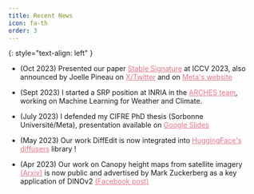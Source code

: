 ```yaml
---
title: Recent News
icon: fa-th
order: 3
---
```


<style>
  #recent-news li {margin-bottom: -30px;}
  a {color:#E27689;}
  </style>
{: style="text-align: left" }
- (Oct 2023) Presented our paper [Stable Signature](https://arxiv.org/abs/2303.15435) at ICCV 2023, also announced by Joelle Pineau on [X/Twitter](https://twitter.com/jpineau1/status/1710382118419751220) and on [Meta's website](https://ai.meta.com/blog/stable-signature-watermarking-generative-ai/)

- (Sept 2023) I started a SRP position at INRIA in the [ARCHES team](https://project.inria.fr/arches/people/), working on Machine Learning for Weather and Climate.

- (July 2023) I defended my CIFRE PhD thesis (Sorbonne Université/Meta), presentation available on [Google Slides](https://docs.google.com/presentation/d/1gm5ggY4Ktx81uLdNpVhOC7Jm9xtJzoloT6wUWL-_nio/edit?usp=sharing)

- (May 2023) Our work DiffEdit is now integrated into [HuggingFace's diffusers](https://huggingface.co/docs/diffusers/using-diffusers/diffedit) library !

- (Apr 2023) Our work on Canopy height maps from satellite imagery [(Arxiv)](https://arxiv.org/abs/2304.07213) is now public and advertised by Mark Zuckerberg as a key application of DINOv2 [(Facebook post)](https://www.facebook.com/4/videos/1398137360974379/)



